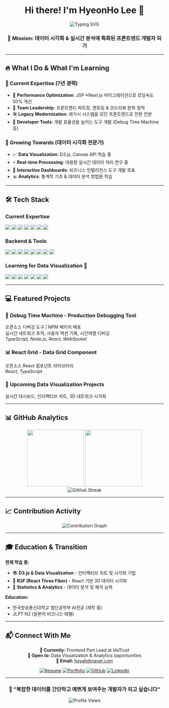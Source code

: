 <div align="center">

# Hi there! I'm HyeonHo Lee 👋

<img src="https://readme-typing-svg.herokuapp.com?font=Fira+Code&size=22&duration=3000&pause=1000&color=36BCF7&center=true&vCenter=true&width=800&lines=Frontend+Developer+%E2%86%92+Data+Visualization+Specialist;Building+Interactive+Data+Stories;7%2B+Years+Frontend+Experience;Currently+Learning+D3.js+%26+WebGL" alt="Typing SVG" />

### 🎯 Mission: 데이터 시각화 & 실시간 분석에 특화된 프론트엔드 개발자 되기

</div>

---

## 🔥 What I Do & What I'm Learning

### **💼 Current Expertise** (7년 경력)
- 🚀 **Performance Optimization**: JSP→Next.js 마이그레이션으로 로딩속도 50% 개선
- 👥 **Team Leadership**: 프론트엔드 파트장, 멘토링 & 코드리뷰 문화 정착
- 🛠️ **Legacy Modernization**: 레거시 시스템을 모던 프론트엔드로 전환 전문
- 🔧 **Developer Tools**: 개발 효율성을 높이는 도구 개발 (Debug Time Machine 등)

### **🎯 Growing Towards** (데이터 시각화 전문가)
- 📈 **Data Visualization**: D3.js, Canvas API 학습 중
- ⚡ **Real-time Processing**: 대용량 실시간 데이터 처리 연구 중  
- 🎨 **Interactive Dashboards**: 비즈니스 인텔리전스 도구 개발 목표
- 📊 **Analytics**: 통계학 기초 & 데이터 분석 방법론 학습

---

## 🛠 Tech Stack

### **Current Expertise**
<p align="left">
<img src="https://img.shields.io/badge/React-61DAFB?style=for-the-badge&logo=react&logoColor=black"/>
<img src="https://img.shields.io/badge/Next.js-000000?style=for-the-badge&logo=nextdotjs&logoColor=white"/>
<img src="https://img.shields.io/badge/Vue.js-4FC08D?style=for-the-badge&logo=vuedotjs&logoColor=white"/>
<img src="https://img.shields.io/badge/TypeScript-3178C6?style=for-the-badge&logo=typescript&logoColor=white"/>
<img src="https://img.shields.io/badge/JavaScript-F7DF1E?style=for-the-badge&logo=javascript&logoColor=black"/>
<img src="https://img.shields.io/badge/TailwindCSS-38B2AC?style=for-the-badge&logo=tailwind-css&logoColor=white"/>
<img src="https://img.shields.io/badge/SCSS-CC6699?style=for-the-badge&logo=sass&logoColor=white"/>
</p>

### **Backend & Tools**
<p align="left">
<img src="https://img.shields.io/badge/Java-ED8B00?style=for-the-badge&logo=openjdk&logoColor=white"/>
<img src="https://img.shields.io/badge/Spring_Boot-6DB33F?style=for-the-badge&logo=springboot&logoColor=white"/>
<img src="https://img.shields.io/badge/PostgreSQL-336791?style=for-the-badge&logo=postgresql&logoColor=white"/>
<img src="https://img.shields.io/badge/MySQL-4479A1?style=for-the-badge&logo=mysql&logoColor=white"/>
<img src="https://img.shields.io/badge/Git-F05032?style=for-the-badge&logo=git&logoColor=white"/>
<img src="https://img.shields.io/badge/Playwright-2EAD33?style=for-the-badge&logo=playwright&logoColor=white"/>
<img src="https://img.shields.io/badge/Jest-C21325?style=for-the-badge&logo=jest&logoColor=white"/>
<img src="https://img.shields.io/badge/Jira-0052CC?style=for-the-badge&logo=jira&logoColor=white"/>
</p>

### **Learning for Data Visualization** 🌱
<p align="left">
<img src="https://img.shields.io/badge/D3.js-F9A03C?style=for-the-badge&logo=d3dotjs&logoColor=white&opacity=0.7"/>
<img src="https://img.shields.io/badge/R3F-000000?style=for-the-badge&logo=threedotjs&logoColor=white&opacity=0.7"/>
<img src="https://img.shields.io/badge/Three.js-000000?style=for-the-badge&logo=threedotjs&logoColor=white&opacity=0.7"/>
<img src="https://img.shields.io/badge/Chart.js-FF6384?style=for-the-badge&logo=chartdotjs&logoColor=white&opacity=0.7"/>
<img src="https://img.shields.io/badge/WebGL-990000?style=for-the-badge&logo=webgl&logoColor=white&opacity=0.7"/>
<img src="https://img.shields.io/badge/Canvas-FF6B6B?style=for-the-badge&logo=html5&logoColor=white&opacity=0.7"/>
<img src="https://img.shields.io/badge/WebSocket-4F4F4F?style=for-the-badge&logo=socketdotio&logoColor=white&opacity=0.7"/>
</p>


---

## 💻 Featured Projects

### 🔧 **Debug Time Machine** - Production Debugging Tool
오픈소스 디버깅 도구 | NPM 패키지 배포  
실시간 네트워크 추적, 사용자 액션 기록, 시간여행 디버깅  
*TypeScript, Node.js, React, WebSocket*

### 📊 **React Grid** - Data Grid Component  
오픈소스 React 컴포넌트 라이브러리  
*React, TypeScript*

### 🎯 **Upcoming Data Visualization Projects**
실시간 대시보드, 인터랙티브 차트, 3D 네트워크 시각화



---

## 📊 GitHub Analytics

<div align="center">
  <img height="180em" src="https://github-readme-stats.vercel.app/api?username=amenooto&show_icons=true&theme=tokyonight&include_all_commits=true&count_private=true"/>
  <img height="180em" src="https://github-readme-stats.vercel.app/api/top-langs/?username=amenooto&layout=compact&langs_count=8&theme=tokyonight"/>
</div>

<div align="center">
  <img src="https://github-readme-streak-stats.herokuapp.com/?user=amenooto&theme=tokyonight" alt="GitHub Streak"/>
</div>

---

## 📈 Contribution Activity

<div align="center">
  <img src="https://github-readme-activity-graph.vercel.app/graph?username=amenooto&theme=tokyo-night" alt="Contribution Graph"/>
</div>

---



## 🎓 Education & Transition

**현재 학습 중:**
- 📚 **D3.js & Data Visualization** - 인터랙티브 차트 및 시각화 기법
- 🎨 **R3F (React Three Fiber)** - React 기반 3D 데이터 시각화
- 🧮 **Statistics & Analytics** - 데이터 분석 및 해석 능력 

**Education:**
- 한국방송통신대학교 첨단공학부 AI전공 (재학 중)
- JLPT N2 (일본어 비즈니스 레벨)

---

## 📬 Connect With Me

<div align="center">

**💼 Currently:** Frontend Part Lead at IdsTrust  
**🎯 Open to:** Data Visualization & Analytics opportunities  
**📧 Email:** hoyah@naver.com

[![Resume](https://img.shields.io/badge/Resume-PDF-red?style=for-the-badge&logo=adobeacrobatreader&logoColor=white)](https://drive.google.com/uc?export=download&id=1gqmfUpUXaVbI83qWfRjmSnBhvmvWFnVs)
[![Portfolio](https://img.shields.io/badge/Portfolio-PDF-FF5722?style=for-the-badge&logo=adobeacrobatreader&logoColor=white)](https://drive.google.com/uc?export=download&id=1Rw6FZaV1d0l2P0FsSaF6y42pEuobJkJf)
[![GitHub](https://img.shields.io/badge/GitHub-181717?style=for-the-badge&logo=github&logoColor=white)](https://github.com/amenooto)
[![LinkedIn](https://img.shields.io/badge/LinkedIn-0A66C2?style=for-the-badge&logo=linkedin&logoColor=white)](your-linkedin-url)

</div>

---

<div align="center">

### 🚀 "복잡한 데이터를 간단하고 예쁘게 보여주는 개발자가 되고 싶습니다"

![Profile Views](https://komarev.com/ghpvc/?username=amenooto&color=blueviolet&style=flat-square)

</div>
